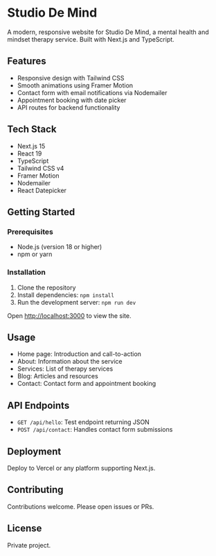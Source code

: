 # Studio De Mind

A modern, responsive website for Studio De Mind, a mental health and mindset therapy service. Built with Next.js and TypeScript.

## Features

- Responsive design with Tailwind CSS
- Smooth animations using Framer Motion
- Contact form with email notifications via Nodemailer
- Appointment booking with date picker
- API routes for backend functionality

## Tech Stack

- Next.js 15
- React 19
- TypeScript
- Tailwind CSS v4
- Framer Motion
- Nodemailer
- React Datepicker

## Getting Started

### Prerequisites

- Node.js (version 18 or higher)
- npm or yarn

### Installation

1. Clone the repository
2. Install dependencies: `npm install`
3. Run the development server: `npm run dev`

Open [http://localhost:3000](http://localhost:3000) to view the site.

## Usage

- Home page: Introduction and call-to-action
- About: Information about the service
- Services: List of therapy services
- Blog: Articles and resources
- Contact: Contact form and appointment booking

## API Endpoints

- `GET /api/hello`: Test endpoint returning JSON
- `POST /api/contact`: Handles contact form submissions

## Deployment

Deploy to Vercel or any platform supporting Next.js.

## Contributing

Contributions welcome. Please open issues or PRs.

## License

Private project.
